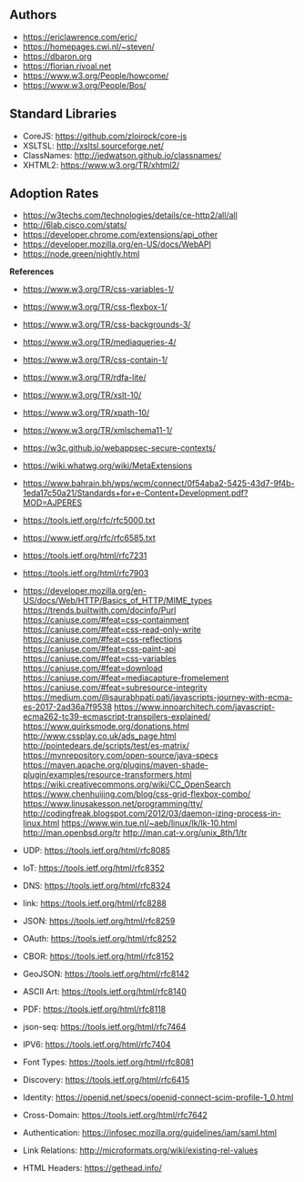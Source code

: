 ## Authors

* https://ericlawrence.com/eric/
* https://homepages.cwi.nl/~steven/
* https://dbaron.org
* https://florian.rivoal.net
* https://www.w3.org/People/howcome/
* https://www.w3.org/People/Bos/

## Standard Libraries

* CoreJS: https://github.com/zloirock/core-js
* XSLTSL: http://xsltsl.sourceforge.net/
* ClassNames: http://jedwatson.github.io/classnames/
* XHTML2: https://www.w3.org/TR/xhtml2/

## Adoption Rates

* https://w3techs.com/technologies/details/ce-http2/all/all
* http://6lab.cisco.com/stats/
* https://developer.chrome.com/extensions/api_other
* https://developer.mozilla.org/en-US/docs/WebAPI
* https://node.green/nightly.html

**References**

* https://www.w3.org/TR/css-variables-1/
* https://www.w3.org/TR/css-flexbox-1/
* https://www.w3.org/TR/css-backgrounds-3/
* https://www.w3.org/TR/mediaqueries-4/
* https://www.w3.org/TR/css-contain-1/
* https://www.w3.org/TR/rdfa-lite/
* https://www.w3.org/TR/xslt-10/
* https://www.w3.org/TR/xpath-10/
* https://www.w3.org/TR/xmlschema11-1/
* https://w3c.github.io/webappsec-secure-contexts/
* https://wiki.whatwg.org/wiki/MetaExtensions
* https://www.bahrain.bh/wps/wcm/connect/0f54aba2-5425-43d7-9f4b-1eda17c50a21/Standards+for+e-Content+Development.pdf?MOD=AJPERES
* https://tools.ietf.org/rfc/rfc5000.txt
* https://www.ietf.org/rfc/rfc6585.txt
* https://tools.ietf.org/html/rfc7231
* https://tools.ietf.org/html/rfc7903
* https://developer.mozilla.org/en-US/docs/Web/HTTP/Basics_of_HTTP/MIME_types
https://trends.builtwith.com/docinfo/Purl
https://caniuse.com/#feat=css-containment
https://caniuse.com/#feat=css-read-only-write
https://caniuse.com/#feat=css-reflections
https://caniuse.com/#feat=css-paint-api
https://caniuse.com/#feat=css-variables
https://caniuse.com/#feat=download
https://caniuse.com/#feat=mediacapture-fromelement
https://caniuse.com/#feat=subresource-integrity
https://medium.com/@saurabhpati.pati/javascripts-journey-with-ecma-es-2017-2ad36a7f9538
https://www.innoarchitech.com/javascript-ecma262-tc39-ecmascript-transpilers-explained/
https://www.quirksmode.org/donations.html
http://www.cssplay.co.uk/ads_page.html
http://pointedears.de/scripts/test/es-matrix/
https://mvnrepository.com/open-source/java-specs
https://maven.apache.org/plugins/maven-shade-plugin/examples/resource-transformers.html
https://wiki.creativecommons.org/wiki/CC_OpenSearch
https://www.chenhuijing.com/blog/css-grid-flexbox-combo/
https://www.linusakesson.net/programming/tty/
http://codingfreak.blogspot.com/2012/03/daemon-izing-process-in-linux.html
https://www.win.tue.nl/~aeb/linux/lk/lk-10.html
http://man.openbsd.org/tr
http://man.cat-v.org/unix_8th/1/tr

* UDP: https://tools.ietf.org/html/rfc8085
* IoT: https://tools.ietf.org/html/rfc8352
* DNS: https://tools.ietf.org/html/rfc8324
* link: https://tools.ietf.org/html/rfc8288
* JSON: https://tools.ietf.org/html/rfc8259
* OAuth: https://tools.ietf.org/html/rfc8252
* CBOR: https://tools.ietf.org/html/rfc8152
* GeoJSON: https://tools.ietf.org/html/rfc8142
* ASCII Art: https://tools.ietf.org/html/rfc8140
* PDF: https://tools.ietf.org/html/rfc8118
* json-seq: https://tools.ietf.org/html/rfc7464
* IPV6: https://tools.ietf.org/html/rfc7404
* Font Types: https://tools.ietf.org/html/rfc8081
* Discovery: https://tools.ietf.org/html/rfc6415
* Identity: https://openid.net/specs/openid-connect-scim-profile-1_0.html
* Cross-Domain: https://tools.ietf.org/html/rfc7642
* Authentication: https://infosec.mozilla.org/guidelines/iam/saml.html
* Link Relations: http://microformats.org/wiki/existing-rel-values
* HTML Headers: https://gethead.info/